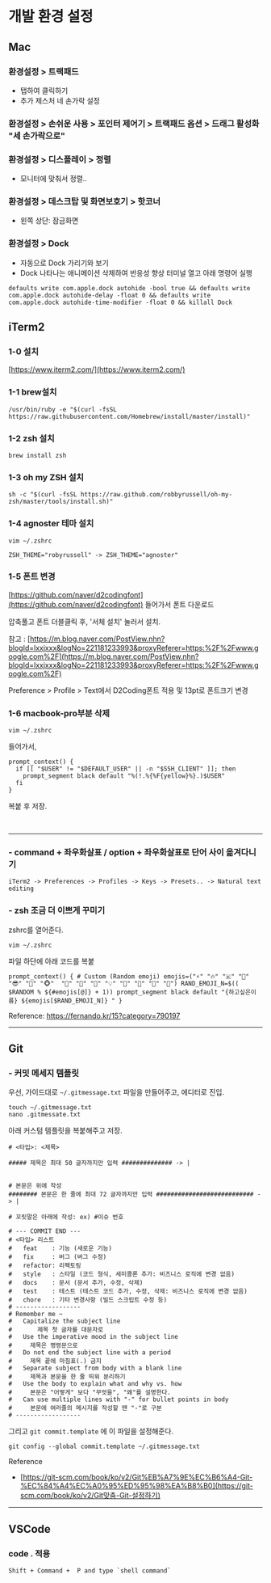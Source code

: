 # 개발 환경 설정

## Mac

### 환경설정 > 트랙패드

- 탭하여 클릭하기
- 추가 제스처 네 손가락 설정

### 환경설정 > 손쉬운 사용 > 포인터 제어기 > 트랙패드 옵션 > 드래그 활성화 "세 손가락으로"



### 환경설정 > 디스플레이 > 정렬

- 모니터에 맞춰서 정렬..

### 환경설정 > 데스크탑 및 화면보호기 > 핫코너

- 왼쪽 상단: 잠금화면

### 환경설정 > Dock

- 자동으로 Dock 가리기와 보기
- Dock 나타나는 애니메이션 삭제하여 반응성 향상
  터미널 열고 아래 명령어 실행

```
defaults write com.apple.dock autohide -bool true && defaults write com.apple.dock autohide-delay -float 0 && defaults write com.apple.dock autohide-time-modifier -float 0 && killall Dock
```



## iTerm2

### 1-0 설치

[https://www.iterm2.com/](https://www.iterm2.com/)

### 1-1 brew설치

```
/usr/bin/ruby -e "$(curl -fsSL https://raw.githubusercontent.com/Homebrew/install/master/install)"
```

### 1-2 zsh 설치

```
brew install zsh
```

### 1-3 oh my ZSH 설치

```
sh -c "$(curl -fsSL https://raw.github.com/robbyrussell/oh-my-zsh/master/tools/install.sh)"
```

### 1-4 agnoster 테마 설치

```
vim ~/.zshrc

ZSH_THEME="robyrussell" -> ZSH_THEME="agnoster"
```

### 1-5 폰트 변경

[https://github.com/naver/d2codingfont](https://github.com/naver/d2codingfont) 들어가서 폰트 다운로드

압축풀고 폰트 더블클릭 후, '서체 설치' 눌러서 설치.

참고 : [https://m.blog.naver.com/PostView.nhn?blogId=lxxjxxx&logNo=221181233993&proxyReferer=https:%2F%2Fwww.google.com%2F](https://m.blog.naver.com/PostView.nhn?blogId=lxxjxxx&logNo=221181233993&proxyReferer=https:%2F%2Fwww.google.com%2F)

Preference > Profile > Text에서 D2Coding폰트 적용 및 13pt로 폰트크기 변경

### 1-6 macbook-pro부분 삭제

```
vim ~/.zshrc
```

들어가서,

```
prompt_context() {
  if [[ "$USER" != "$DEFAULT_USER" || -n "$SSH_CLIENT" ]]; then
    prompt_segment black default "%(!.%{%F{yellow}%}.)$USER"
  fi
}
```

복붙 후 저장.

<br>

---

### - command + 좌우화살표 / option + 좌우화살표로 단어 사이 옮겨다니기

```
iTerm2 -> Preferences -> Profiles -> Keys -> Presets.. -> Natural text editing
```



### - zsh 조금 더 이쁘게 꾸미기

zshrc를 열어준다.

```
vim ~/.zshrc
```

파일 하단에 아래 코드를 복붙

```
prompt_context() { # Custom (Random emoji) emojis=("⚡️" "🔥" "🇰" "👑" "😎" "🐸" "🐵"  "🌈" "🍻" "🚀" "💡" "🎉" "🔑" "🚦" "🌙") RAND_EMOJI_N=$(( $RANDOM % ${#emojis[@]} + 1)) prompt_segment black default "{하고싶은이름} ${emojis[$RAND_EMOJI_N]} " }
```



Reference: https://fernando.kr/15?category=790197

---

## Git

### - 커밋 메세지 템플릿 



우선, 가이드대로 `~/.gitmessage.txt` 파일을 만들어주고, 에디터로 진입.

```
touch ~/.gitmessage.txt
nano .gitmessate.txt
```

아래 커스텀 템플릿을 복붙해주고 저장.

```
# <타입>: <제목>

##### 제목은 최대 50 글자까지만 입력 ############## -> |


# 본문은 위에 작성
######## 본문은 한 줄에 최대 72 글자까지만 입력 ########################### -> |

# 꼬릿말은 아래에 작성: ex) #이슈 번호

# --- COMMIT END ---
# <타입> 리스트
#   feat    : 기능 (새로운 기능)
#   fix     : 버그 (버그 수정)
#   refactor: 리팩토링
#   style   : 스타일 (코드 형식, 세미콜론 추가: 비즈니스 로직에 변경 없음)
#   docs    : 문서 (문서 추가, 수정, 삭제)
#   test    : 테스트 (테스트 코드 추가, 수정, 삭제: 비즈니스 로직에 변경 없음)
#   chore   : 기타 변경사항 (빌드 스크립트 수정 등)
# ------------------
# Remember me ~
#   Capitalize the subject line
#   	제목 첫 글자를 대문자로
#   Use the imperative mood in the subject line
#     제목은 명령문으로
#   Do not end the subject line with a period
#     제목 끝에 마침표(.) 금지
#   Separate subject from body with a blank line
#     제목과 본문을 한 줄 띄워 분리하기
#   Use the body to explain what and why vs. how
#     본문은 "어떻게" 보다 "무엇을", "왜"를 설명한다.
#   Can use multiple lines with "-" for bullet points in body
#     본문에 여러줄의 메시지를 작성할 땐 "-"로 구분
# ------------------
```

그리고 `git commit.template` 에 이 파일을 설정해준다.

```
git config --global commit.template ~/.gitmessage.txt
```

Reference

- [https://git-scm.com/book/ko/v2/Git%EB%A7%9E%EC%B6%A4-Git-%EC%84%A4%EC%A0%95%ED%95%98%EA%B8%B0](https://git-scm.com/book/ko/v2/Git맞춤-Git-설정하기)



---

## VSCode

### code . 적용

```
Shift + Command +  P and type `shell command`
```




